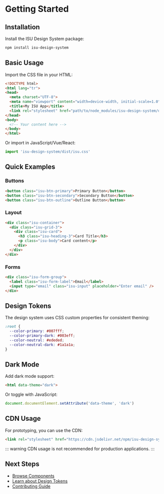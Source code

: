 # Getting Started

## Installation

Install the ISU Design System package:

```bash
npm install isu-design-system
```

## Basic Usage

Import the CSS file in your HTML:

```html
<!DOCTYPE html>
<html lang="tr">
<head>
  <meta charset="UTF-8">
  <meta name="viewport" content="width=device-width, initial-scale=1.0">
  <title>My ISU App</title>
  <link rel="stylesheet" href="path/to/node_modules/isu-design-system/dist/isu.css" />
</head>
<body>
  <!-- Your content here -->
</body>
</html>
```

Or import in JavaScript/Vue/React:

```javascript
import 'isu-design-system/dist/isu.css'
```

## Quick Examples

### Buttons
```html
<button class="isu-btn-primary">Primary Button</button>
<button class="isu-btn-secondary">Secondary Button</button>
<button class="isu-btn-outline">Outline Button</button>
```

### Layout
```html
<div class="isu-container">
  <div class="isu-grid-3">
    <div class="isu-card">
      <h3 class="isu-heading-3">Card Title</h3>
      <p class="isu-body">Card content</p>
    </div>
  </div>
</div>
```

### Forms
```html
<div class="isu-form-group">
  <label class="isu-form-label">Email</label>
  <input type="email" class="isu-input" placeholder="Enter email" />
</div>
```

## Design Tokens

The design system uses CSS custom properties for consistent theming:

```css
:root {
  --color-primary: #007fff;
  --color-primary-dark: #003eff;
  --color-neutral: #ededed;
  --color-neutral-dark: #1a1a1a;
}
```

## Dark Mode

Add dark mode support:

```html
<html data-theme="dark">
```

Or toggle with JavaScript:

```javascript
document.documentElement.setAttribute('data-theme', 'dark')
```

## CDN Usage

For prototyping, you can use the CDN:

```html
<link rel="stylesheet" href="https://cdn.jsdelivr.net/npm/isu-design-system@latest/dist/isu.css" />
```

::: warning
CDN usage is not recommended for production applications.
:::

## Next Steps

- [Browse Components](./components/)
- [Learn about Design Tokens](./tokens)
- [Contributing Guide](./contributing)
